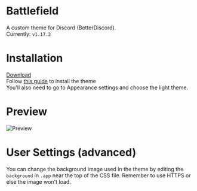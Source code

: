 # Battlefield
A custom theme for Discord (BetterDiscord).  
Currently: `v1.17.2`

# Installation
[Download](https://raw.githubusercontent.com/TakosThings/battlefield/master/battlefield.theme.css)  
Follow [this guide](https://betterdocs.net/install_theme.html) to install the theme  
You'll also need to go to Appearance settings and choose the light theme.

# Preview
![Preview](http://i.imgur.com/7CIXUsu.png)

# User Settings \(advanced\)
You can change the background image used in the theme by editing the `background` in `.app` near the top of the CSS file. Remember to use HTTPS or else the image won't load.
